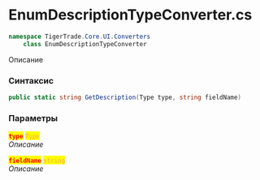 
# EnumDescriptionTypeConverter.cs
```csharp
namespace TigerTrade.Core.UI.Converters  
    class EnumDescriptionTypeConverter
```

Описание

### Синтаксис
```csharp
public static string GetDescription(Type type, string fieldName)
```

### Параметры  
<mark style="color:red;">**`type`**</mark> <mark style="color: rgb(255, 166, 87);">`Type`</mark>  
 *Описание*  
  
<mark style="color:red;">**`fieldName`**</mark> <mark style="color: rgb(255, 166, 87);">`string`</mark>  
 *Описание*  
  

                    
                    